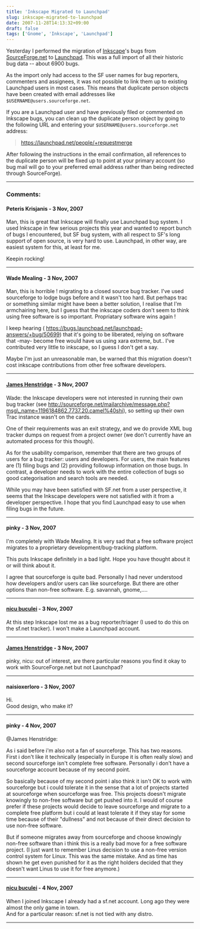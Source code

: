 ```yaml
---
title: 'Inkscape Migrated to Launchpad'
slug: inkscape-migrated-to-launchpad
date: 2007-11-28T14:13:32+09:00
draft: false
tags: ['Gnome', 'Inkscape', 'Launchpad']
---
```


Yesterday I performed the migration of
[Inkscape](http://www.inkscape.org/)\'s bugs from
[SourceForge.net](http://sourceforge.net/) to
[Launchpad](https://launchpad.net/). This was a full import of all their
historic bug data -- about 6900 bugs.

As the import only had access to the SF user names for bug reporters,
commenters and assignees, it was not possible to link them up to
existing Launchpad users in most cases. This means that duplicate person
objects have been created with email addresses like
`$USERNAME@users.sourceforge.net`.

If you are a Launchpad user and have previously filed or commented on
Inkscape bugs, you can clean up the duplicate person object by going to
the following URL and entering your `$USERNAME@users.sourceforge.net`
address:

> <https://launchpad.net/people/+requestmerge>

After following the instructions in the email confirmation, all
references to the duplicate person will be fixed up to point at your
primary account (so bug mail will go to your preferred email address
rather than being redirected through SourceForge).

---
### Comments:
#### Peteris Krisjanis - <time datetime="2007-11-28 14:13:56">3 Nov, 2007</time>

Man, this is great that Inkscape will finally use Launchpad bug system.
I used Inkscape in few serious projects this year and wanted to report
bunch of bugs I encountered, but SF bug system, with all respect to
SF\'s long support of open source, is very hard to use. Launchpad, in
other way, are easiest system for this, at least for me.

Keepin rocking!

---
#### Wade Mealing - <time datetime="2007-11-28 17:26:18">3 Nov, 2007</time>

Man, this is horrible ! migrating to a closed source bug tracker. I\'ve
used sourceforge to lodge bugs before and it wasn\'t too hard. But
perhaps trac or something similar might have been a better solution, I
realise that I\'m armchairing here, but I guess that the inkscape coders
don\'t seem to think using free software is so important. Propriatary
software wins again !

I keep hearing (
https://bugs.launchpad.net/launchpad-answers/+bug/50699) that it\'s
going to be liberated, relying on software that -may- become free would
have us using xara extreme, but.. I\'ve contributed very little to
inkscape, so I guess I don\'t get a say.

Maybe I\'m just an unreasonable man, be warned that this migration
doesn\'t cost inkscape contributions from other free software
developers.

---
#### [James Henstridge](http://blogs.gnome.org/jamesh/) - <time datetime="2007-11-28 17:50:50">3 Nov, 2007</time>

Wade: the Inkscape developers were not interested in running their own
bug tracker (see
http://sourceforge.net/mailarchive/message.php?msg\_name=1196184862.7737.20.camel%40shi),
so setting up their own Trac instance wasn\'t on the cards.

One of their requirements was an exit strategy, and we do provide XML
bug tracker dumps on request from a project owner (we don\'t currently
have an automated process for this though).

As for the usability comparison, remember that there are two groups of
users for a bug tracker: users and developers. For users, the main
features are (1) filing bugs and (2) providing followup information on
those bugs. In contrast, a developer needs to work with the entire
collection of bugs so good categorisation and search tools are needed.

While you may have been satisfied with SF.net from a user perspective,
it seems that the Inkscape developers were not satisfied with it from a
developer perspective. I hope that you find Launchpad easy to use when
filing bugs in the future.

---
#### pinky - <time datetime="2007-11-28 18:17:48">3 Nov, 2007</time>

I\'m completely with Wade Mealing. It is very sad that a free software
project migrates to a proprietary development/bug-tracking platform.

This puts Inkscape definitely in a bad light. Hope you have thought
about it or will think about it.

I agree that sourceforge is quite bad. Personally I had never understood
how developers and/or users can like sourceforge. But there are other
options than non-free software. E.g. savannah, gnome,\....

---
#### [nicu buculei](http://nicubunu.blogspot.com/) - <time datetime="2007-11-28 18:29:40">3 Nov, 2007</time>

At this step Inkscape lost me as a bug reporter/triager (I used to do
this on the sf.net tracker). I won\'t make a Launchpad account.

---
#### [James Henstridge](http://blogs.gnome.org/jamesh/) - <time datetime="2007-11-28 22:39:34">3 Nov, 2007</time>

pinky, nicu: out of interest, are there particular reasons you find it
okay to work with SourceForge.net but not Launchpad?

---
#### naisioxerloro - <time datetime="2007-11-28 22:58:56">3 Nov, 2007</time>

Hi.\
Good design, who make it?

---
#### pinky - <time datetime="2007-11-29 00:10:41">4 Nov, 2007</time>

\@James Henstridge:

As i said before i\'m also not a fan of sourceforge. This has two
reasons. First i don\'t like it technically (especially in Europe it is
often really slow) and second sourceforge isn\'t complete free software.
Personally i don\'t have a sourceforge account because of my second
point.

So basically because of my second point i also think it isn\'t OK to
work with sourceforge but i could tolerate it in the sense that a lot of
projects started at sourceforge when sourceforge was free. This projects
doesn\'t migrate knowingly to non-free software but get pushed into it.
I would of course prefer if these projects would decide to leave
sourceforge and migrate to a complete free platform but i could at least
tolerate it if they stay for some time because of their \"dullness\" and
not because of their direct decision to use non-free software.

But if someone migrates away from sourceforge and choose knowingly
non-free software than i think this is a really bad move for a free
software project. (I just want to remember Linus decision to use a
non-free version control system for Linux. This was the same mistake.
And as time has shown he get even punished for it as the right holders
decided that they doesn\'t want Linus to use it for free anymore.)

---
#### [nicu buculei](http://nicubunu.blogspot.com/) - <time datetime="2007-11-29 00:26:21">4 Nov, 2007</time>

When I joined Inkscape I already had a sf.net account. Long ago they
were almost the only game in town.\
And for a particular reason: sf.net is not tied with any distro.

---
